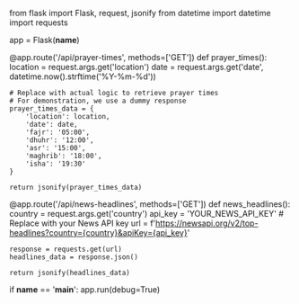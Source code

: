 from flask import Flask, request, jsonify
from datetime import datetime
import requests

app = Flask(__name__)

@app.route('/api/prayer-times', methods=['GET'])
def prayer_times():
    location = request.args.get('location')
    date = request.args.get('date', datetime.now().strftime('%Y-%m-%d'))

    # Replace with actual logic to retrieve prayer times
    # For demonstration, we use a dummy response
    prayer_times_data = {
        'location': location,
        'date': date,
        'fajr': '05:00',
        'dhuhr': '12:00',
        'asr': '15:00',
        'maghrib': '18:00',
        'isha': '19:30'
    }

    return jsonify(prayer_times_data)

@app.route('/api/news-headlines', methods=['GET'])
def news_headlines():
    country = request.args.get('country')
    api_key = 'YOUR_NEWS_API_KEY'  # Replace with your News API key
    url = f'https://newsapi.org/v2/top-headlines?country={country}&apiKey={api_key}'
    
    response = requests.get(url)
    headlines_data = response.json()

    return jsonify(headlines_data)

if __name__ == '__main__':
    app.run(debug=True)